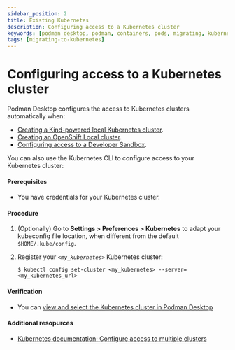 ```yaml
---
sidebar_position: 2
title: Existing Kubernetes
description: Configuring access to a Kubernetes cluster
keywords: [podman desktop, podman, containers, pods, migrating, kubernetes]
tags: [migrating-to-kubernetes]
---
```


# Configuring access to a Kubernetes cluster

Podman Desktop configures the access to Kubernetes clusters automatically when:

- [Creating a Kind-powered local Kubernetes cluster](/docs/kind/creating-a-kind-cluster).
- [Creating an OpenShift Local cluster](/docs/openshift/openshift-local).
- [Configuring access to a Developer Sandbox](/docs/openshift/developer-sandbox).

You can also use the Kubernetes CLI to configure access to your Kubernetes cluster:

#### Prerequisites

- You have credentials for your Kubernetes cluster.

#### Procedure

1. (Optionally) Go to **<Icon icon="fa-solid fa-cog" size="lg" /> Settings > Preferences > Kubernetes** to adapt your kubeconfig file location, when different from the default `$HOME/.kube/config`.
1. Register your _`<my_kubernetes>`_ Kubernetes cluster:

   ```shell-session
   $ kubectl config set-cluster <my_kubernetes> --server=<my_kubernetes_url>
   ```

#### Verification

- You can [view and select the Kubernetes cluster in Podman Desktop](/docs/kubernetes/viewing-and-selecting-current-kubernetes-context)

#### Additional resopurces

- [Kubernetes documentation: Configure access to multiple clusters](https://kubernetes.io/docs/tasks/access-application-cluster/configure-access-multiple-clusters/)
